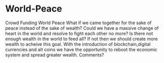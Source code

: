 # World-Peace
Crowd Funding World Peace
What if we came together for the sake of peace instead of the sake of wealth? Could we have a massive change of heart in the world and resolve to fight each other no more?
Is there not enough wealth in the world to feed all? If not then we should create more wealth to acheive this goal.
With the introduction of blockchain,digital currencies and alt coins we have the opportunity to reboot the economic system and spread greater wealth.
Comments?
